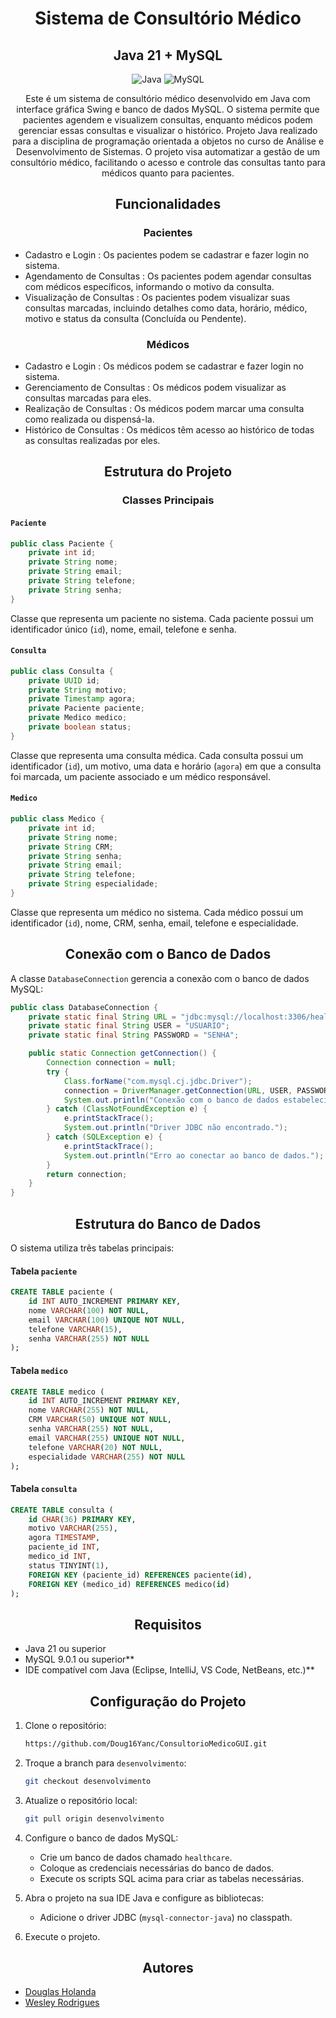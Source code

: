 
<h1 align="center" width="100%">Sistema de Consultório Médico</h1>

<h2 align="center">
Java 21 + MySQL 
</h2>

<p align="center">

<img alt="Java" src="https://img.shields.io/badge/java-%23ED8B00.svg?style=for-the-badge&logo=openjdk&logoColor=white">
<img alt="MySQL" src="https://img.shields.io/badge/mysql-4479A1.svg?style=for-the-badge&logo=mysql&logoColor=white"

</p>

<p align="center">
Este é um sistema de consultório médico desenvolvido em Java com interface gráfica Swing e banco de dados MySQL. O sistema permite que pacientes agendem e visualizem consultas, enquanto médicos podem gerenciar essas consultas e visualizar o histórico. Projeto Java realizado para a disciplina de programação orientada a objetos no curso de Análise e Desenvolvimento de Sistemas. O projeto visa automatizar a gestão de um consultório médico, facilitando o acesso e controle das consultas tanto para médicos quanto para pacientes.

</p>

<h2 align="center" width="50%">Funcionalidades</h2>

<h3 align="center" width="40%">Pacientes</h3>

<p align="center">
    
* Cadastro e Login : Os pacientes podem se cadastrar e fazer login no sistema.
* Agendamento de Consultas : Os pacientes podem agendar consultas com médicos específicos, informando o motivo da consulta.
* Visualização de Consultas : Os pacientes podem visualizar suas consultas marcadas, incluindo detalhes como data, horário, médico, motivo e status da consulta (Concluída ou Pendente).
</p>

<h3 align="center" width="40%">Médicos</h3>
<p align="center">

* Cadastro e Login : Os médicos podem se cadastrar e fazer login no sistema.
* Gerenciamento de Consultas : Os médicos podem visualizar as consultas marcadas para eles.
* Realização de Consultas : Os médicos podem marcar uma consulta como realizada ou dispensá-la.
* Histórico de Consultas : Os médicos têm acesso ao histórico de todas as consultas realizadas por eles.
  
</p>

<h2 align="center"> Estrutura do Projeto </h2>

<h3 align="center">Classes Principais </h3>

#### `Paciente`
```java
public class Paciente {
    private int id;
    private String nome;
    private String email;
    private String telefone;
    private String senha;
}
```
Classe que representa um paciente no sistema. Cada paciente possui um identificador único (`id`), nome, email, telefone e senha.

#### `Consulta`
```java
public class Consulta {
    private UUID id;
    private String motivo;
    private Timestamp agora;
    private Paciente paciente;
    private Medico medico;
    private boolean status;
}
```
Classe que representa uma consulta médica. Cada consulta possui um identificador (`id`), um motivo, uma data e horário (`agora`) em que a consulta foi marcada, um paciente associado e um médico responsável.

#### `Medico`
```java
public class Medico {
    private int id;
    private String nome;
    private String CRM;
    private String senha;
    private String email;
    private String telefone;
    private String especialidade;
}
```
Classe que representa um médico no sistema. Cada médico possui um identificador (`id`), nome, CRM, senha, email, telefone e especialidade.


<h2 align="center">Conexão com o Banco de Dados</h2>

A classe `DatabaseConnection` gerencia a conexão com o banco de dados MySQL:

```java
public class DatabaseConnection {
    private static final String URL = "jdbc:mysql://localhost:3306/healthcare";
    private static final String USER = "USUARIO";
    private static final String PASSWORD = "SENHA";

    public static Connection getConnection() {
        Connection connection = null;
        try {
            Class.forName("com.mysql.cj.jdbc.Driver");
            connection = DriverManager.getConnection(URL, USER, PASSWORD);
            System.out.println("Conexão com o banco de dados estabelecida!");
        } catch (ClassNotFoundException e) {
            e.printStackTrace();
            System.out.println("Driver JDBC não encontrado.");
        } catch (SQLException e) {
            e.printStackTrace();
            System.out.println("Erro ao conectar ao banco de dados.");
        }
        return connection;
    }
}
```

<h2 align="center"> Estrutura do Banco de Dados </h2>

O sistema utiliza três tabelas principais:

#### Tabela `paciente`
```sql
CREATE TABLE paciente (
    id INT AUTO_INCREMENT PRIMARY KEY,
    nome VARCHAR(100) NOT NULL,
    email VARCHAR(100) UNIQUE NOT NULL,
    telefone VARCHAR(15),
    senha VARCHAR(255) NOT NULL
);
```

#### Tabela `medico`
```sql
CREATE TABLE medico (
    id INT AUTO_INCREMENT PRIMARY KEY,
    nome VARCHAR(255) NOT NULL,
    CRM VARCHAR(50) UNIQUE NOT NULL,
    senha VARCHAR(255) NOT NULL,
    email VARCHAR(255) UNIQUE NOT NULL,
    telefone VARCHAR(20) NOT NULL,
    especialidade VARCHAR(255) NOT NULL
);
```

#### Tabela `consulta`
```sql
CREATE TABLE consulta (
    id CHAR(36) PRIMARY KEY,
    motivo VARCHAR(255),
    agora TIMESTAMP,
    paciente_id INT,
    medico_id INT,
    status TINYINT(1),
    FOREIGN KEY (paciente_id) REFERENCES paciente(id),
    FOREIGN KEY (medico_id) REFERENCES medico(id)
);
```

<h2 align="center"> Requisitos </h2>

* Java 21 ou superior
* MySQL 9.0.1 ou superior**
* IDE compatível com Java (Eclipse, IntelliJ, VS Code, NetBeans, etc.)**

<h2 align="center"> Configuração do Projeto </h2>

1. Clone o repositório:
   ```bash
   https://github.com/Doug16Yanc/ConsultorioMedicoGUI.git
   ```
2. Troque a branch para `desenvolvimento`:
   ```bash
   git checkout desenvolvimento
   ```
3. Atualize o repositório local:
   ```bash
   git pull origin desenvolvimento
   ```

4. Configure o banco de dados MySQL:
    - Crie um banco de dados chamado `healthcare`.
    - Coloque as credenciais necessárias do banco de dados.
    - Execute os scripts SQL acima para criar as tabelas necessárias.

5. Abra o projeto na sua IDE Java e configure as bibliotecas:
    - Adicione o driver JDBC (`mysql-connector-java`) no classpath.

6. Execute o projeto.

<h2 align="center"> Autores </h2>
 
* [Douglas Holanda](https://github.com/Doug16Yanc)
* [Wesley Rodrigues](https://github.com/Wesley00s)


